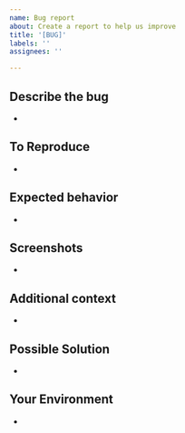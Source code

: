```yaml
---
name: Bug report
about: Create a report to help us improve
title: '[BUG]'
labels: ''
assignees: ''

---
```


## Describe the bug
- 

## To Reproduce
- 

## Expected behavior
- 

## Screenshots
- 

## Additional context
- 

## Possible Solution
- 

## Your Environment
- 
